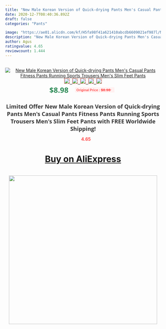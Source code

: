 ```yaml
---
title: "New Male Korean Version of Quick-drying Pants Men's Casual Pants Fitness Pants Running Sports Trousers Men's Slim Feet Pants"
date: 2020-12-7T08:40:36.892Z
draft: false
categories: "Pants"

image: "https://ae01.alicdn.com/kf/H5fa98f41a621410abcdb6609021ef987l/New-Male-Korean-Version-of-Quick-drying-Pants-Men-s-Casual-Pants-Fitness-Pants-Running-Sports.jpg"
description: "New Male Korean Version of Quick-drying Pants Men's Casual Pants Fitness Pants Running Sports Trousers Men's Slim Feet Pants"
author: Agus
ratingvalue: 4.65
reviewcount: 1.444
---
```

<br>
<div style="text-align: center;">
<a href="https://s.click.aliexpress.com/e/_A0hXql" target="_blank" rel="nofollow noopener noreferrer"><img alt="New Male Korean Version of Quick-drying Pants Men's Casual Pants Fitness Pants Running Sports Trousers Men's Slim Feet Pants" class="magnifier-image" src="https://ae01.alicdn.com/kf/H5fa98f41a621410abcdb6609021ef987l/New-Male-Korean-Version-of-Quick-drying-Pants-Men-s-Casual-Pants-Fitness-Pants-Running-Sports.jpg_640x640.jpg">
<br>
<img style="border:1px solid salmon" src="https://ae01.alicdn.com/kf/H5fa98f41a621410abcdb6609021ef987l/New-Male-Korean-Version-of-Quick-drying-Pants-Men-s-Casual-Pants-Fitness-Pants-Running-Sports.jpg_120x120.jpg">&nbsp;&nbsp;<img style="border:1px solid salmon" src="https://ae01.alicdn.com/kf/H5732ba55ab5a47edb7701d8caee0919br/New-Male-Korean-Version-of-Quick-drying-Pants-Men-s-Casual-Pants-Fitness-Pants-Running-Sports.jpg_120x120.jpg">&nbsp;&nbsp;<img style="border:1px solid salmon" src="https://ae01.alicdn.com/kf/H5dca1d3ebf614ff5a46d94ac2f3b3ff2R/New-Male-Korean-Version-of-Quick-drying-Pants-Men-s-Casual-Pants-Fitness-Pants-Running-Sports.jpg_120x120.jpg">&nbsp;&nbsp;<img style="border:1px solid salmon" src="https://ae01.alicdn.com/kf/H72e809ba881c421cababbc812c03ae02H/New-Male-Korean-Version-of-Quick-drying-Pants-Men-s-Casual-Pants-Fitness-Pants-Running-Sports.jpg_120x120.jpg">&nbsp;&nbsp;<img style="border:1px solid salmon" src="https://ae01.alicdn.com/kf/H6c6531f8a5824afc9a8ee5594560fa6cw/New-Male-Korean-Version-of-Quick-drying-Pants-Men-s-Casual-Pants-Fitness-Pants-Running-Sports.jpg_120x120.jpg"></a></div><br0>
<div style="text-align: center;"><span style="background-color: white; border: 0px; box-sizing: border-box; color: seagreen; display: inline-block; font-family: &quot;open sans&quot; , &quot;arial&quot; , &quot;helvetica&quot; , sans-serif , &quot;heiti&quot;; font-size: 24px; font-stretch: inherit; font-weight: 700; line-height: inherit; margin: 0px 10px 0px 0px; padding: 0px; vertical-align: middle;">$8.98 </span>
<span style="background: rgb(255 , 241 , 241); border-radius: 3px; border: 0px; box-sizing: border-box; color: #ff4747; display: inline-block; font-family: inherit; font-size: 12px; font-stretch: inherit; font-style: inherit; font-variant: inherit; font-weight: 600; line-height: inherit; margin: 0px; padding: 2px 5px; transform: scale(0.9); vertical-align: middle;">Original Price : <b style="text-decoration: line-through;">$8.98 </b> &nbsp;&nbsp;</span></div>
<h1 style="color: #333333; display: inline-block; font-family: &quot;open sans&quot; , &quot;arial&quot; , &quot;helvetica&quot; , sans-serif , &quot;heiti&quot;; font-size: 18px; font-stretch: inherit; font-weight: 700; text-align: center;">Limited Offer New Male Korean Version of Quick-drying Pants Men's Casual Pants Fitness Pants Running Sports Trousers Men's Slim Feet Pants with FREE Worldwide Shipping!</h1>
<div style="color: #ff4747; text-align: center;">
<img src="https://4.bp.blogspot.com/-M0ZcTcb-5uY/XleCXlxnR4I/AAAAAAAAAEc/OrjgMkXV1oMQFaCRZj5HQwOCBcu3w1FegCPcBGAYYCw/s1600/star.png" style="height: 15px;">&nbsp;<b>4.65</b></div>
<div class="button_cont" align="center"><a class="buynow_a" href="https://s.click.aliexpress.com/e/_A0hXql" target="_blank" rel="nofollow noopener noreferrer"><H1>Buy on AliExpress</H1></a></div><br>
<div class="separator" style="clear: both; text-align: center;">
<img src="https://lh3.googleusercontent.com/-pTy5HemUv9M/XlePHvY0dAI/AAAAAAAAAE4/0nX5iRUoIWY8eMW9Dpxeirr157OZliDIgCLcBGAsYHQ/s1600/badge.gif" width="480">
</div>
